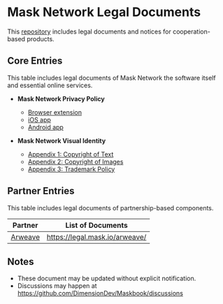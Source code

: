 # Mask Network Legal Documents

This [repository](https://github.com/DimensionDev/Maskbook-Legal) includes legal documents and notices for cooperation-based products.

## Core Entries

This table includes legal documents of Mask Network the software itself and essential online services.

- **Mask Network Privacy Policy**

  - [Browser extension](maskbook/privacy-policy-browser.md)
  - [iOS app](maskbook/privacy-policy-ios.md)
  - [Android app](maskbook/privacy-policy-android.md)

- **Mask Network Visual Identity**

  - [Appendix 1: Copyright of Text](https://dimensiondev.github.io/Maskbook-VI/#appendix-1-copyright-of-text)
  - [Appendix 2: Copyright of Images](https://dimensiondev.github.io/Maskbook-VI/#appendix-2-copyright-of-images)
  - [Appendix 3: Trademark Policy](https://dimensiondev.github.io/Maskbook-VI/#appendix-3-trademark-policy)

## Partner Entries

This table includes legal documents of partnership-based components.

| Partner                        | List of Documents                |
| ------------------------------ | -------------------------------- |
| [Arweave](https://arweave.org) | <https://legal.mask.io/arweave/> |

## Notes

- These document may be updated without explicit notification.
- Discussions may happen at <https://github.com/DimensionDev/Maskbook/discussions>

